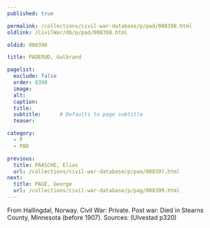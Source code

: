 ```yaml
---
published: true

permalink: /collections/civil-war-database/p/pad/008398.html
oldlink: /CivilWar/db/p/pad/008398.html

oldid: 008398

title: PADERUD, Gulbrand

pagelist:
  exclude: false
  order: 8398
  image: 
  alt:
  caption:
  title:
  subtitle:      # Defaults to page subtitle
  teaser:

category: 
  - P 
  - PAD

previous:
  title: PAASCHE, Elias
  url: /collections/civil-war-database/p/paa/008397.html  
next:
  title: PAGE, George
  url: /collections/civil-war-database/p/pag/008399.html   
---
```

From Hallingdal, Norway. Civil War: Private. Post war: Died in Stearns County, Minnesota (before 1907). Sources: (Ulvestad p320)